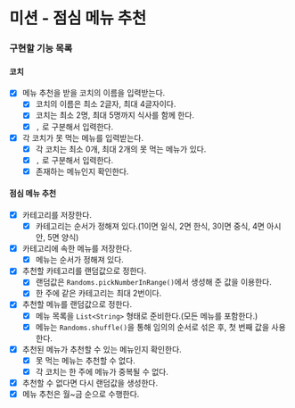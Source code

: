 # 미션 - 점심 메뉴 추천

### 구현할 기능 목록

#### 코치 
- [x] 메뉴 추천을 받을 코치의 이름을 입력받는다.
  - [x] 코치의 이름은 최소 2글자, 최대 4글자이다.
  - [x] 코치는 최소 2명, 최대 5명까지 식사를 함께 한다.
  - [x] `,` 로 구분해서 입력한다.

- [x] 각 코치가 못 먹는 메뉴를 입력받는다.
  - [x] 각 코치는 최소 0개, 최대 2개의 못 먹는 메뉴가 있다.
  - [x] `,` 로 구분해서 입력한다.
  - [x] 존재하는 메뉴인지 확인한다.

#### 점심 메뉴 추천
- [x] 카테고리를 저장한다.
  - [x] 카테고리는 순서가 정해져 있다.(1이면 일식, 2면 한식, 3이면 중식, 4면 아시안, 5면 양식)
- [x] 카테고리에 속한 메뉴를 저장한다.
  - [x] 메뉴는 순서가 정해져 있다.
- [x] 추천할 카테고리를 랜덤값으로 정한다.
  - [x] 랜덤값은 `Randoms.pickNumberInRange()`에서 생성해 준 값을 이용한다.
  - [x] 한 주에 같은 카테고리는 최대 2번이다.
- [x] 추천할 메뉴를 랜덤값으로 정한다.
  - [x] 메뉴 목록을 `List<String>` 형태로 준비한다.(모든 메뉴를 포함한다.)
  - [x] 메뉴는 `Randoms.shuffle()`을 통해 임의의 순서로 섞은 후, 첫 번째 값을 사용한다.
- [x] 추천된 메뉴가 추천할 수 있는 메뉴인지 확인한다.
  - [x] 못 먹는 메뉴는 추천할 수 없다.
  - [x] 각 코치는 한 주에 메뉴가 중복될 수 없다.
- [x] 추천할 수 없다면 다시 랜덤값을 생성한다.
- [x] 메뉴 추천은 월~금 순으로 수행한다. 